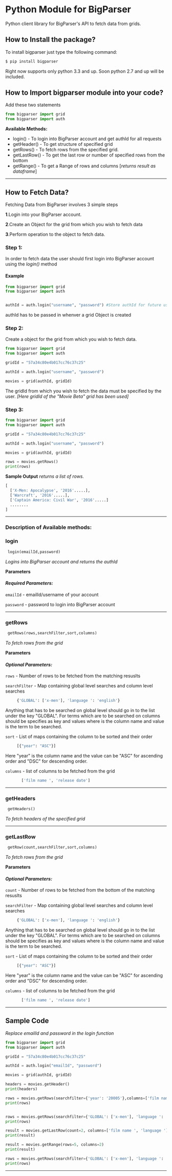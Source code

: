 # Python Module for BigParser

Python client library for BigParser's API to fetch data from grids.


## How to Install the package?

To install bigparser just type the following command:

```python
$ pip install bigparser
```

Right now supports only python 3.3 and up. Soon python 2.7 and up will be included. 

## How to Import bigparser module into your code?

Add these two statements

```python
from bigparser import grid
from bigparser import auth
```

**Available Methods:**
* login() - To login into BigParser account and get authId for all requests
* getHeader() - To get structure of specified grid
* getRows() - To fetch rows from the specified grid.
* getLastRow() - To get the last row or number of specified rows from the bottom
* getRange() - To get a Range of rows and columns [*returns result as dataframe*]

---

## How to Fetch Data?

Fetching Data from BigParser involves 3 simple steps

**1**.Login into your BigParser account.

**2**.Create an Object for the grid from which you wish to fetch data

**3**.Perform operation to the object to fetch data.


### Step 1:
In order to fetch data the user should first login into BigParser account using the *login()* method

#### Example
```python
from bigparser import grid
from bigparser import auth


authId = auth.login("username", "password") #Store authId for future use
```
authId has to be passed in whenver a grid Object is created 
### Step 2:

Create a object for the grid from which you wish to fetch data.

```python
from bigparser import grid
from bigparser import auth

gridId = "57a34c80e4b017cc76c37c25"

authId = auth.login("username", "password")

movies = grid(authId, gridId)

```

The gridId from which you wish to fetch the data must be specified by the user. *[Here gridId of the "Movie Beta" grid has been used]*  
### Step 3:
```python
from bigparser import grid
from bigparser import auth

gridId = "57a34c80e4b017cc76c37c25"

authId = auth.login("username", "password")

movies = grid(authId, gridId)

rows = movies.getRows()
print(rows)
```
**Sample Output**
*returns a list of rows.*

```python
[
  ['X-Men: Apocalypse', '2016'.....], 
  ['Warcraft', '2016'.....], 
  ['Captain America: Civil War', '2016'.....]
  ........
]
```
---
### Description of Available methods:


### login
```python
 login(emailId,password)
```
*Logins into BigParser account and returns the authId*

**Parameters**

#### ***Required Parameters:***
 
   `emailId` - emailId/username of your account
   
   `password` - password to login into BigParser account
   
---

### getRows
```python
 getRows(rows,searchFilter,sort,columns)
```
*To fetch rows from the grid*

**Parameters**

#### ***Optional Parameters:***
 
   `rows` - Number of rows to be fetched from the matching resuslts
   
   `searchFilter` - Map containing global level searches and column level searches
        
  ```python
       {'GLOBAL': ['x-men'], 'language ': 'english'}
  ```
    
Anything that has to be searched on global level should go in to the list under the key "GLOBAL". For terms which are to be searched on columns should be specifies as key and values where is the column name and value is the term to be searched. 

   `sort` - List of maps containing the column to be sorted and their order 
   
  ```python
       [{"year": "ASC"}]
  ```
    
Here "year" is the column name and the value can be "ASC" for ascending order and "DSC" for descending order.
   
   `columns` - list of columns to be fetched from the grid
   
```python
       ['film name ', 'release date']
  ```
---


### getHeaders
```python
 getHeaders()
```
*To fetch headers of the specified grid*

---
### getLastRow
```python
 getRow(count,searchFilter,sort,columns)
```
*To fetch rows from the grid*

**Parameters**

#### ***Optional Parameters:***
 
   `count` - Number of rows to be fetched from the bottom of the matching resuslts
   
   `searchFilter` - Map containing global level searches and column level searches
        
  ```python
       {'GLOBAL': ['x-men'], 'language ': 'english'}
  ```
    
Anything that has to be searched on global level should go in to the list under the key "GLOBAL". For terms which are to be searched on columns should be specifies as key and values where is the column name and value is the term to be searched. 

   `sort` - List of maps containing the column to be sorted and their order 
   
  ```python
       [{"year": "ASC"}]
  ```
    
Here "year" is the column name and the value can be "ASC" for ascending order and "DSC" for descending order.
   
   `columns` - list of columns to be fetched from the grid
   
```python
       ['film name ', 'release date']
  ```
****

## Sample Code

*Replace emailId and password in the login function*

```python
from bigparser import grid
from bigparser import auth

gridId = "57a34c80e4b017cc76c37c25"

authId = auth.login("emailId", "password")

movies = grid(authId, gridId)

headers = movies.getHeader()
print(headers)

rows = movies.getRows(searchfilter={'year': '20005'},columns=['film name ','language '],sort=[{'film name ':'ASC'}])
print(rows)


rows = movies.getRows(searchfilter={'GLOBAL': ['x-men'], 'language ': 'english'}, sort=[{"year": "ASC"}],columns=['film name ', 'release date'])
print(rows)

result = movies.getLastRow(count=2, columns=['film name ', 'language '])
print(result)

result = movies.getRange(rows=5, columns=2)
print(result)

rows = movies.getRows(searchfilter={'GLOBAL': ['x-men'], 'language ': 'english'}, sort=[{"year": "ASC"}],columns=['film name ', 'release date'])
print(rows)


```
___
